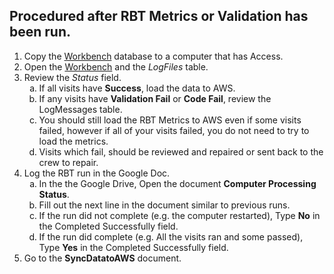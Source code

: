 <h2>Procedured after RBT Metrics or Validation has been run.</h2>
<ol type = "1">
	<li>Copy the <u>Workbench</u> database to a computer that has Access.</li>
	<li>Open the <u>Workbench</u> and the <i>LogFiles</i> table.</li>
	<li>Review the <i>Status</i> field.
		<ol type = "a">
			<li>If all visits have <strong>Success</strong>, load the data to AWS.</li>
			<li>If any visits have <strong>Validation Fail</strong> or <strong>Code Fail</strong>, review the LogMessages table.</li>
			<li>You should still load the RBT Metrics to AWS even if some visits failed, however if all of your visits failed, you do not need to try to load the metrics.</li>
			<li>Visits which fail, should be reviewed and repaired or sent back to the crew to repair.</li>
		</ol></li>
	<li>Log the RBT run in the Google Doc.
		<ol type = "a">
			<li>In the the Google Drive, Open the document <strong>Computer Processing Status</strong>.</li>
			<li>Fill out the next line in the document similar to previous runs.</li>
			<li>If the run did not complete (e.g. the computer restarted), Type <strong>No</strong> in the Completed Successfully field.</li>
			<li>If the run did complete (e.g. All the visits ran and some passed), Type <strong>Yes</strong> in the Completed Successfully field.</li>
		</ol></li>
	<li>Go to the <strong>SyncDatatoAWS</strong> document.</li>
</ol>
